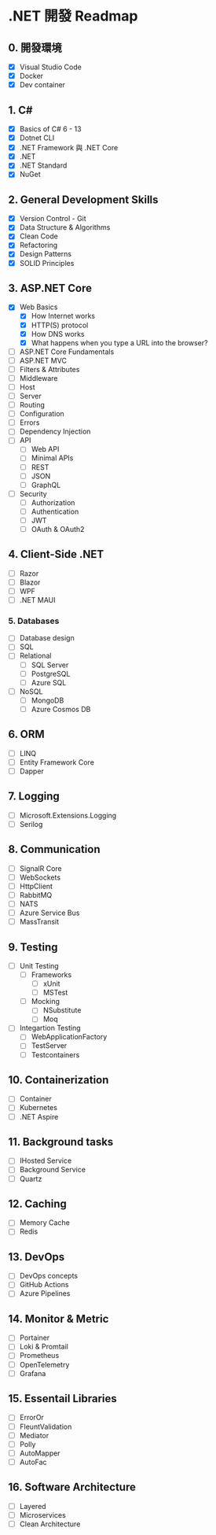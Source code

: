 # .NET 開發 Readmap

## 0. 開發環境
- [x] Visual Studio Code
- [x] Docker
- [x] Dev container

## 1. C#
- [x] Basics of C# 6 - 13
- [x] Dotnet CLI
- [x] .NET Framework 與 .NET Core
- [x] .NET
- [x] .NET Standard
- [x] NuGet

## 2. General Development Skills
- [x] Version Control - Git
- [x] Data Structure & Algorithms
- [x] Clean Code
- [x] Refactoring
- [x] Design Patterns
- [x] SOLID Principles

## 3. ASP.NET Core
- [x] Web Basics
  - [x] How Internet works
  - [x] HTTP(S) protocol
  - [x] How DNS works
  - [x] What happens when you type a URL into the browser?
- [ ] ASP.NET Core Fundamentals
- [ ] ASP.NET MVC
- [ ] Filters & Attributes
- [ ] Middleware
- [ ] Host
- [ ] Server
- [ ] Routing
- [ ] Configuration
- [ ] Errors
- [ ] Dependency Injection
- [ ] API
  - [ ] Web API
  - [ ] Minimal APIs
  - [ ] REST
  - [ ] JSON
  - [ ] GraphQL
- [ ] Security
  - [ ] Authorization
  - [ ] Authentication
  - [ ] JWT
  - [ ] OAuth & OAuth2

## 4. Client-Side .NET
- [ ] Razor
- [ ] Blazor
- [ ] WPF
- [ ] .NET MAUI

### 5. Databases
- [ ] Database design
- [ ] SQL
- [ ] Relational
  - [ ] SQL Server
  - [ ] PostgreSQL
  - [ ] Azure SQL
- [ ] NoSQL
  - [ ] MongoDB
  - [ ] Azure Cosmos DB

## 6. ORM
- [ ] LINQ
- [ ] Entity Framework Core
- [ ] Dapper

## 7. Logging
- [ ] Microsoft.Extensions.Logging
- [ ] Serilog

## 8. Communication
- [ ] SignalR Core
- [ ] WebSockets
- [ ] HttpClient
- [ ] RabbitMQ
- [ ] NATS
- [ ] Azure Service Bus
- [ ] MassTransit

## 9. Testing
- [ ] Unit Testing
  - [ ] Frameworks
    - [ ] xUnit
    - [ ] MSTest
  - [ ] Mocking
    - [ ] NSubstitute
    - [ ] Moq
- [ ] Integartion Testing
  - [ ] WebApplicationFactory
  - [ ] TestServer
  - [ ] Testcontainers

## 10. Containerization
- [ ] Container
- [ ] Kubernetes
- [ ] .NET Aspire

## 11. Background tasks
- [ ] IHosted Service
- [ ] Background Service
- [ ] Quartz

## 12. Caching
- [ ] Memory Cache
- [ ] Redis

## 13. DevOps
- [ ] DevOps concepts
- [ ] GitHub Actions
- [ ] Azure Pipelines

## 14. Monitor & Metric
- [ ] Portainer
- [ ] Loki & Promtail
- [ ] Prometheus
- [ ] OpenTelemetry
- [ ] Grafana

## 15. Essentail Libraries
- [ ] ErrorOr
- [ ] FleuntValidation
- [ ] Mediator
- [ ] Polly
- [ ] AutoMapper
- [ ] AutoFac

## 16. Software Architecture
- [ ] Layered
- [ ] Microservices
- [ ] Clean Architecture
